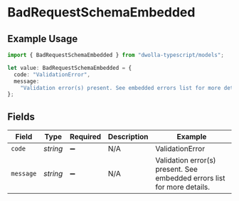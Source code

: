 # BadRequestSchemaEmbedded

## Example Usage

```typescript
import { BadRequestSchemaEmbedded } from "dwolla-typescript/models";

let value: BadRequestSchemaEmbedded = {
  code: "ValidationError",
  message:
    "Validation error(s) present. See embedded errors list for more details.",
};
```

## Fields

| Field                                                                   | Type                                                                    | Required                                                                | Description                                                             | Example                                                                 |
| ----------------------------------------------------------------------- | ----------------------------------------------------------------------- | ----------------------------------------------------------------------- | ----------------------------------------------------------------------- | ----------------------------------------------------------------------- |
| `code`                                                                  | *string*                                                                | :heavy_minus_sign:                                                      | N/A                                                                     | ValidationError                                                         |
| `message`                                                               | *string*                                                                | :heavy_minus_sign:                                                      | N/A                                                                     | Validation error(s) present. See embedded errors list for more details. |